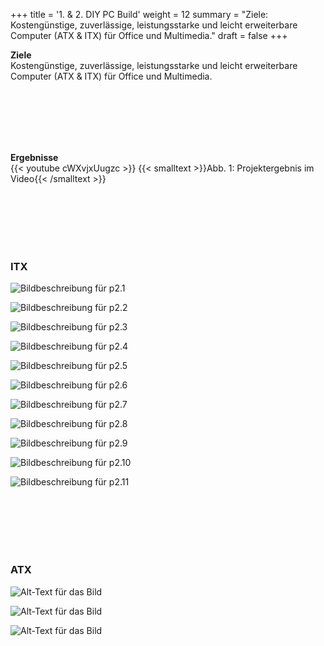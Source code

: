 +++
title = '1. & 2. DIY PC Build'
weight = 12
summary = "Ziele: Kostengünstige, zuverlässige, leistungsstarke und leicht erweiterbare Computer (ATX & ITX) für Office und Multimedia."
draft = false
+++

**Ziele**  
Kostengünstige, zuverlässige, leistungsstarke und leicht erweiterbare Computer (ATX & ITX) für Office und Multimedia.

</br></br>  
</br></br> 

**Ergebnisse**  
{{< youtube cWXvjxUugzc >}}
{{< smalltext >}}Abb. 1: Projektergebnis im Video{{< /smalltext >}}



</br></br>  
</br></br> 

### ITX  

![Bildbeschreibung für p2.1](/img/p2.1.jpg)

![Bildbeschreibung für p2.2](/img/p2.2.jpg)

![Bildbeschreibung für p2.3](/img/p2.3.jpg)

![Bildbeschreibung für p2.4](/img/p2.4.jpg)

![Bildbeschreibung für p2.5](/img/p2.5.jpg)

![Bildbeschreibung für p2.6](/img/p2.6.jpg)

![Bildbeschreibung für p2.7](/img/p2.7.jpg)

![Bildbeschreibung für p2.8](/img/p2.8.jpg)

![Bildbeschreibung für p2.9](/img/p2.9.jpg)

![Bildbeschreibung für p2.10](/img/p2.10.jpg)

![Bildbeschreibung für p2.11](/img/p2.11.jpg)


</br></br>  
</br></br> 


### ATX

![Alt-Text für das Bild](/img/p1.1.jpg)  

![Alt-Text für das Bild](/img/p1.2.jpg)  

![Alt-Text für das Bild](/img/p1.3.jpg)





